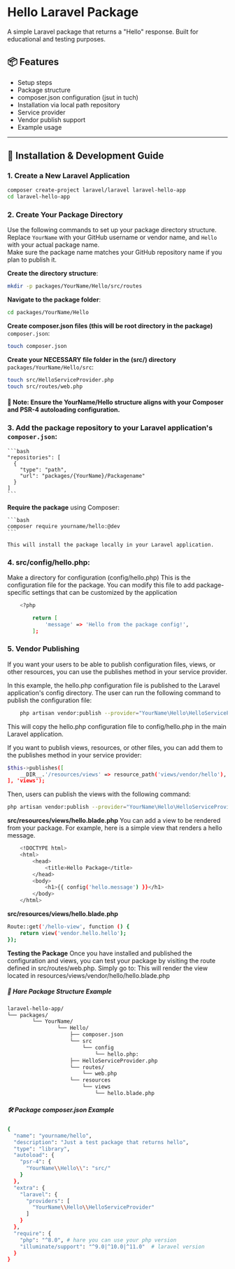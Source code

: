 # Hello Laravel Package

A simple Laravel package that returns a "Hello" response. Built for educational and testing purposes.

## 📦 Features

-   Setup steps
-   Package structure
-   composer.json configuration (jsut in tuch)
-   Installation via local path repository
-   Service provider
-   Vendor publish support
-   Example usage

---

## 🚀 Installation & Development Guide

### 1. Create a New Laravel Application

```bash
composer create-project laravel/laravel laravel-hello-app
cd laravel-hello-app
```

### 2. Create Your Package Directory

Use the following commands to set up your package directory structure.  
Replace `YourName` with your GitHub username or vendor name, and `Hello` with your actual package name.  
Make sure the package name matches your GitHub repository name if you plan to publish it.

**Create the directory structure**:

```bash
mkdir -p packages/YourName/Hello/src/routes
```

**Navigate to the package folder**:

```bash
cd packages/YourName/Hello
```

**Create composer.json files (this will be root directory in the package)** `composer.json`:

```bash
touch composer.json
```

**Create your NECESSARY file folder in the (src/) directory** `packages/YourName/Hello/src`:

```bash
touch src/HelloServiceProvider.php
touch src/routes/web.php
```

#### 📌 Note: Ensure the YourName/Hello structure aligns with your Composer and PSR-4 autoloading configuration.

### 3. Add the package repository to your Laravel application's `composer.json`:

    ```bash
    "repositories": [
      {
        "type": "path",
        "url": "packages/{YourName}/Packagename"
      }
    ]
    ```

**Require the package** using Composer:

    ```bash
    composer require yourname/hello:@dev
    ```

    This will install the package locally in your Laravel application.

### 4. src/config/hello.php:

Make a directory for configuration (config/hello.php)
This is the configuration file for the package. You can modify this file to add package-specific settings that can be customized by the application

```bash
    <?php

        return [
            'message' => 'Hello from the package config!',
        ];
```

### 5. Vendor Publishing

If you want your users to be able to publish configuration files, views, or other resources, you can use the publishes method in your service provider.

In this example, the hello.php configuration file is published to the Laravel application's config directory. The user can run the following command to publish the configuration file:

```bash
    php artisan vendor:publish --provider="YourName\Hello\HelloServiceProvider" --tag="config"
```

This will copy the hello.php configuration file to config/hello.php in the main Laravel application.

If you want to publish views, resources, or other files, you can add them to the publishes method in your service provider:

```bash
$this->publishes([
    __DIR__.'/resources/views' => resource_path('views/vendor/hello'),
], 'views');
```

Then, users can publish the views with the following command:

```bash
php artisan vendor:publish --provider="YourName\Hello\HelloServiceProvider" --tag="views"
```

**src/resources/views/hello.blade.php**
You can add a view to be rendered from your package. For example, here is a simple view that renders a hello message.

```bash
    <!DOCTYPE html>
    <html>
        <head>
            <title>Hello Package</title>
        </head>
        <body>
            <h1>{{ config('hello.message') }}</h1>
        </body>
    </html>
```
**src/resources/views/hello.blade.php**
````bash
Route::get('/hello-view', function () {
    return view('vendor.hello.hello');
});
````

**Testing the Package**
Once you have installed and published the configuration and views, you can test your package by visiting the route defined in src/routes/web.php. Simply go to:
This will render the view located in resources/views/vendor/hello/hello.blade.php

##### 📁 Hare Package Structure Example
```bash
laravel-hello-app/
└── packages/
        └── YourName/
                └── Hello/
                    ├── composer.json
                    └── src
                        └── config
                            └── hello.php:
                    ├── HelloServiceProvider.php
                    └── routes/
                        └── web.php
                    └── resources
                        └── views
                            └── hello.blade.php
```

##### 🛠️ Package composer.json Example

```bash
{
  "name": "yourname/hello",
  "description": "Just a test package that returns hello",
  "type": "library",
  "autoload": {
    "psr-4": {
      "YourName\\Hello\\": "src/"
    }
  },
  "extra": {
    "laravel": {
      "providers": [
        "YourName\\Hello\\HelloServiceProvider"
      ]
    }
  },
  "require": {
    "php": "^8.0", # hare you can use your php version
    "illuminate/support": "^9.0|^10.0|^11.0"  # laravel version
  }
}
```
